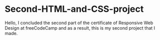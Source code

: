 # Second-HTML-and-CSS-project
Hello, I concluded the second part of the certificate of Responsive Web Design at freeCodeCamp and as a result, 
this is my second project that I made.
